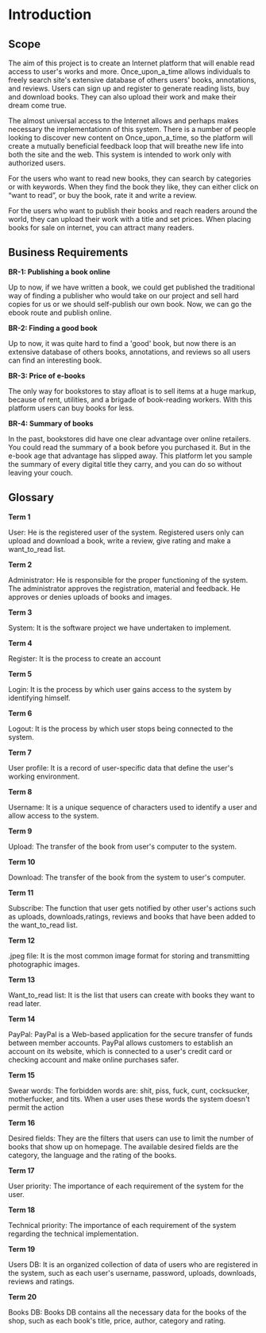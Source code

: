 # Introduction

## Scope

The aim of this project is to create an Internet platform that will enable read access to user's works and more. Once_upon_a_time allows individuals to freely search site's extensive database of others users' books, annotations, and reviews. Users can sign up and register to generate reading lists, buy and download books. They can also upload their work and make their dream come true. 

The almost universal access to the Internet allows and perhaps makes necessary the implementationn of this system.  There is a number of people looking to discover new content on Once_upon_a_time, so the platform will create a mutually beneficial feedback loop that will breathe new life into both the site and the web. This system is intended to work only with authorized users.

For the users who want to read new books, they can search by categories or with keywords. When they find the book they like, they can either click on “want to read”, or buy the book, rate it and write a review.

For the users who want to publish their books and reach readers around the world, they can upload their work with a title and set prices. When placing books for sale on internet, you can attract many readers.

## Business Requirements

**BR-1: Publishing a book online**

Up to now, if we have written a book, we could get published the traditional way of finding a publisher who would take on our project and sell hard copies for us or we should self-publish our own book. Now, we can go the ebook route and publish online.

**BR-2: Finding a good book**

Up to now, it was quite hard to find a 'good' book, but now there is an extensive database of others books, annotations, and reviews so all users can find an interesting book.

**BR-3: Price of e-books**

The only way for bookstores to stay afloat is to sell items at a huge markup, because of rent, utilities, and a brigade of book-reading workers. With this platform users can buy books for less.

**BR-4: Summary of books**

In the past, bookstores did have one clear advantage over online retailers. You could read the summary of a book before you purchased it. But in the e-book age that advantage has slipped away. This platform let you sample the summary of every digital title they carry, and you can do so without leaving your couch.

## Glossary

**Term 1**

User: He is the registered user of the system. Registered users only can upload and download a book, write a review, give rating and make a want_to_read list. 

**Term 2** 

Administrator: He is responsible for the proper functioning of the system. The administrator approves the registration, material and feedback. He approves or denies uploads of books and images.

**Term 3**

System: It is the software project we have undertaken to implement.

**Term 4**

Register: It is the process to create an account

**Term 5**

Login: It is the process by which user gains access to the system by identifying himself.

**Term 6**

Logout: It is the process by which user stops  being connected to the system.

**Term 7**

User profile: It is a record of user-specific data that define the user's working environment.

**Term 8**

Username: It is a unique sequence of characters used to identify a user and allow access to the system.

**Term 9**

Upload: The transfer of the book from user's computer to the system.

**Term 10**

Download: The transfer of the book from the system to user's computer.

**Term 11**

Subscribe: The function that user gets notified by other user's actions such as uploads, downloads,ratings, reviews and books that have been added to the want_to_read list.

**Term 12**

.jpeg file: It is the most common image format for storing and transmitting photographic images.

**Term 13**

Want_to_read list: It is the list that users can create with books they want to read later.

**Term 14**

PayPal: PayPal is a Web-based application for the secure transfer of funds between member accounts. PayPal allows customers to establish an account on its website, which is connected to a user's credit card or checking account and make online purchases safer.

**Term 15** 

Swear words: The forbidden words are: shit, piss, fuck, cunt, cocksucker, motherfucker, and tits.  When a user uses these words the system doesn't permit the action
 
**Term 16**

Desired fields: They are the filters that users can use to limit the number of books that show up on homepage. The available desired fields are the category, the language and the rating of the books. 

**Term 17**

User priority: The importance of each requirement of the system for the user.

**Term 18**

Technical priority: The importance of each requirement of the system regarding the technical implementation. 

**Term 19**

Users DB: It is an organized collection of data of users who are registered in the system, such as each user's username, password, uploads, downloads, reviews and ratings.

**Term 20**

Books DB: Books DB contains all the necessary data for the books of the shop, such as each book's title, price, author, category and rating.

